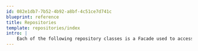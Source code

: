```yaml
---
id: 082e1db7-7b52-4b92-a8bf-4c51ce7d741c
blueprint: reference
title: Repositories
template: repositories/index
intro: |
    Each of the following repository classes is a Facade used to access content in each of Statamic's core data types and query, create, modify, and delete content.
---
```

